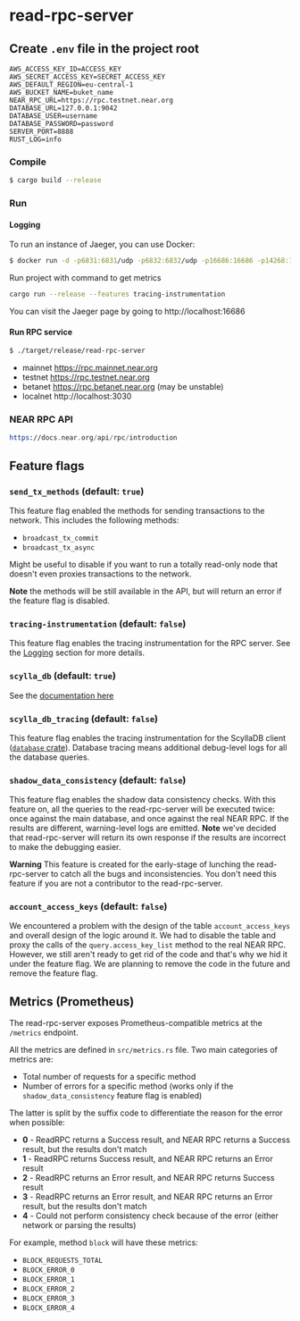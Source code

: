 # read-rpc-server

## Create `.env` file in the project root
```
AWS_ACCESS_KEY_ID=ACCESS_KEY
AWS_SECRET_ACCESS_KEY=SECRET_ACCESS_KEY
AWS_DEFAULT_REGION=eu-central-1
AWS_BUCKET_NAME=buket_name
NEAR_RPC_URL=https://rpc.testnet.near.org
DATABASE_URL=127.0.0.1:9042
DATABASE_USER=username
DATABASE_PASSWORD=password
SERVER_PORT=8888
RUST_LOG=info
```

### Compile

```bash
$ cargo build --release
```

### Run

#### Logging
To run an instance of Jaeger, you can use Docker:
```bash
$ docker run -d -p6831:6831/udp -p6832:6832/udp -p16686:16686 -p14268:14268 jaegertracing/all-in-one:latest
```
Run project with command to get metrics
```bash
cargo run --release --features tracing-instrumentation
```
You can visit the Jaeger page by going to http://localhost:16686

#### Run RPC service
```bash
$ ./target/release/read-rpc-server
```

* mainnet https://rpc.mainnet.near.org
* testnet https://rpc.testnet.near.org
* betanet https://rpc.betanet.near.org (may be unstable)
* localnet http://localhost:3030

### NEAR RPC API
```asm
https://docs.near.org/api/rpc/introduction
```

## Feature flags

### `send_tx_methods` (default: `true`)

This feature flag enabled the methods for sending transactions to the network. This includes the following methods:

- `broadcast_tx_commit`
- `broadcast_tx_async`

Might be useful to disable if you want to run a totally read-only node that doesn't even proxies transactions to the network.

**Note** the methods will be still available in the API, but will return an error if the feature flag is disabled.

### `tracing-instrumentation` (default: `false`)

This feature flag enables the tracing instrumentation for the RPC server. See the [Logging](#logging) section for more details.

### `scylla_db` (default: `true`)

See the [documentation here](../database/README.md)

### `scylla_db_tracing` (default: `false`)

This feature flag enables the tracing instrumentation for the ScyllaDB client ([`database` crate](../database)). Database tracing means additional debug-level logs for all the database queries.

### `shadow_data_consistency` (default: `false`)

This feature flag enables the shadow data consistency checks. With this feature on, all the queries to the read-rpc-server will be executed twice: once against the main database, and once against the real NEAR RPC. If the results are different, warning-level logs are emitted. **Note** we've decided that read-rpc-server will return its own response if the results are incorrect to make the debugging easier.

**Warning** This feature is created for the early-stage of lunching the read-rpc-server to catch all the bugs and inconsistencies. You don't need this feature if you are not a contributor to the read-rpc-server.

### `account_access_keys` (default: `false`)

We encountered a problem with the design of the table `account_access_keys` and overall design of the logic around it. We had to disable the table and proxy the calls of the `query.access_key_list` method to the real NEAR RPC. However, we still aren't ready to get rid of the code and that's why we hid it under the feature flag. We are planning to remove the code in the future and remove the feature flag.

## Metrics (Prometheus)

The read-rpc-server exposes Prometheus-compatible metrics at the `/metrics` endpoint.

All the metrics are defined in `src/metrics.rs` file. Two main categories of metrics are:

- Total number of requests for a specific method
- Number of errors for a specific method (works only if the `shadow_data_consistency` feature flag is enabled)

The latter is split by the suffix code to differentiate the reason for the error when possible:

- **0** - ReadRPC returns a Success result, and NEAR RPC returns a Success result, but the results don't match
- **1** - ReadRPC returns Success result, and NEAR RPC returns an Error result
- **2** - ReadRPC returns an Error result, and NEAR RPC returns Success result
- **3** - ReadRPC returns an Error result, and NEAR RPC returns an Error result, but the results don't match
- **4** - Could not perform consistency check because of the error (either network or parsing the results)

For example, method `block` will have these metrics:

- `BLOCK_REQUESTS_TOTAL`
- `BLOCK_ERROR_0`
- `BLOCK_ERROR_1`
- `BLOCK_ERROR_2`
- `BLOCK_ERROR_3`
- `BLOCK_ERROR_4`